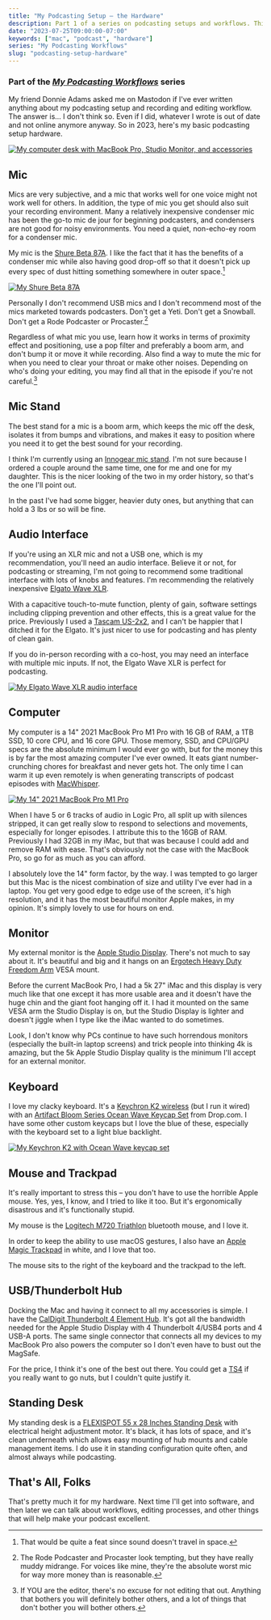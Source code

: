 ```yaml
---
title: "My Podcasting Setup – the Hardware"
description: Part 1 of a series on podcasting setups and workflows. This is the hardware I use for podcasting.
date: "2023-07-25T09:00:00-07:00"
keywords: ["mac", "podcast", "hardware"]
series: "My Podcasting Workflows"
slug: "podcasting-setup-hardware"
---
```


### Part of the _[My Podcasting Workflows](/series/my-podcasting-workflows/)_ series

My friend Donnie Adams asked me on Mastodon if I've ever written anything about my podcasting setup and recording and editing workflow. The answer is... I don't think so. Even if I did, whatever I wrote is out of date and not online anymore anyway. So in 2023, here's my basic podcasting setup hardware.

[![My computer desk with MacBook Pro, Studio Monitor, and accessories](../../assets/images/posts/macsetup-7780B721-09D1-44CC-82B1-E083D8F4A7C9.png)](/images/posts/macsetup-7780B721-09D1-44CC-82B1-E083D8F4A7C9.png)

## Mic

Mics are very subjective, and a mic that works well for one voice might not work well for others. In addition, the type of mic you get should also suit your recording environment. Many a relatively inexpensive condenser mic has been the go-to mic de jour for beginning podcasters, and condensers are not good for noisy environments. You need a quiet, non-echo-ey room for a condenser mic.

My mic is the [Shure Beta 87A](https://www.shure.com/en-US/products/microphones/beta_87a?variant=BETA87A). I like the fact that it has the benefits of a condenser mic while also having good drop-off so that it doesn't pick up every spec of dust hitting something somewhere in outer space.[^1]

[![My Shure Beta 87A](../../assets/images/posts/ShureBeta87A-7780B721-09D1-44CC-82B1-E083D8F4A7C9.jpeg)](/images/posts/ShureBeta87A-7780B721-09D1-44CC-82B1-E083D8F4A7C9.jpeg)

Personally I don't recommend USB mics and I don't recommend most of the mics marketed towards podcasters. Don't get a Yeti. Don't get a Snowball. Don't get a Rode Podcaster or Procaster.[^2]

Regardless of what mic you use, learn how it works in terms of proximity effect and positioning, use a pop filter and preferably a boom arm, and don't bump it or move it while recording. Also find a way to mute the mic for when you need to clear your throat or make other noises. Depending on who's doing your editing, you may find all that in the episode if you're not careful.[^3]

## Mic Stand

The best stand for a mic is a boom arm, which keeps the mic off the desk, isolates it from bumps and vibrations, and makes it easy to position where you need it to get the best sound for your recording.

I think I'm currently using an [Innogear mic stand](https://www.amazon.com/gp/product/B07CN2C93T/). I'm not sure because I ordered a couple around the same time, one for me and one for my daughter. This is the nicer looking of the two in my order history, so that's the one I'll point out.

In the past I've had some bigger, heavier duty ones, but anything that can hold a 3 lbs or so will be fine.

## Audio Interface

If you're using an XLR mic and not a USB one, which is my recommendation, you'll need an audio interface. Believe it or not, for podcasting or streaming, I'm not going to recommend some traditional interface with lots of knobs and features. I'm recommending the relatively inexpensive [Elgato Wave XLR](https://www.elgato.com/us/en/p/wave-xlr).

With a capacitive touch-to-mute function, plenty of gain, software settings including clipping prevention and other effects, this is a great value for the price. Previously I used a [Tascam US-2x2](https://tascam.com/us/product/us-2x2hr/top), and I can't be happier that I ditched it for the Elgato. It's just nicer to use for podcasting and has plenty of clean gain.

If you do in-person recording with a co-host, you may need an interface with multiple mic inputs. If not, the Elgato Wave XLR is perfect for podcasting.

[![My Elgato Wave XLR audio interface](../../assets/images/posts/ElgatoWaveXLR-7780B721-09D1-44CC-82B1-E083D8F4A7C9.jpeg)](/images/posts/ElgatoWaveXLR-7780B721-09D1-44CC-82B1-E083D8F4A7C9.jpeg)

## Computer

My computer is a 14" 2021 MacBook Pro M1 Pro with 16 GB of RAM, a 1TB SSD, 10 core CPU, and 16 core GPU. Those memory, SSD, and CPU/GPU specs are the absolute minimum I would ever go with, but for the money this is by far the most amazing computer I've ever owned. It eats giant number-crunching chores for breakfast and never gets hot. The only time I can warm it up even remotely is when generating transcripts of podcast episodes with [MacWhisper](https://goodsnooze.gumroad.com/l/macwhisper).

[![My 14" 2021 MacBook Pro M1 Pro](../../assets/images/posts/mbp-7782B4DE-B770-4466-8734-30E663073CFA.png)](/images/posts/mbp-7782B4DE-B770-4466-8734-30E663073CFA.png)

When I have 5 or 6 tracks of audio in Logic Pro, all split up with silences stripped, it can get really slow to respond to selections and movements, especially for longer episodes. I attribute this to the 16GB of RAM. Previously I had 32GB in my iMac, but that was because I could add and remove RAM with ease. That's obviously not the case with the MacBook Pro, so go for as much as you can afford.

I absolutely love the 14" form factor, by the way. I was tempted to go larger but this Mac is the nicest combination of size and utility I've ever had in a laptop. You get very good edge to edge use of the screen, it's high resolution, and it has the most beautiful monitor Apple makes, in my opinion. It's simply lovely to use for hours on end.

## Monitor

My external monitor is the [Apple Studio Display](https://www.apple.com/studio-display/). There's not much to say about it. It's beautiful and big and it hangs on an [Ergotech Heavy Duty Freedom Arm](https://www.amazon.com/gp/product/B00FE2NVV4/) VESA mount.

Before the current MacBook Pro, I had a 5k 27" iMac and this display is very much like that one except it has more usable area and it doesn't have the huge chin and the giant foot hanging off it. I had it mounted on the same VESA arm the Studio Display is on, but the Studio Display is lighter and doesn't jiggle when I type like the iMac wanted to do sometimes.

Look, I don't know why PCs continue to have such horrendous monitors (especially the built-in laptop screens) and trick people into thinking 4k is amazing, but the 5k Apple Studio Display quality is the minimum I'll accept for an external monitor.

## Keyboard

I love my clacky keyboard. It's a [Keychron K2 wireless](https://www.amazon.com/gp/product/B07YB32H52/) (but I run it wired) with an [Artifact Bloom Series Ocean Wave Keycap Set](https://drop.com/buy/artifact-bloom-series-keycap-set-ocean-wave) from Drop.com. I have some other custom keycaps but I love the blue of these, especially with the keyboard set to a light blue backlight.

[![My Keychron K2 with Ocean Wave keycap set](../../assets/images/posts/KeychronK2-21CDCD23-642A-4062-A506-DBD63D7032B7.jpeg)](/images/posts/KeychronK2-21CDCD23-642A-4062-A506-DBD63D7032B7.jpeg)

## Mouse and Trackpad

It's really important to stress this – you don't have to use the horrible Apple mouse. Yes, yes, I know, and I tried to like it too. But it's ergonomically disastrous and it's functionally stupid.

My mouse is the [Logitech M720 Triathlon](https://www.logitech.com/en-us/products/mice/m720-triathlon.910-004790.html?crid=7) bluetooth mouse, and I love it.

In order to keep the ability to use macOS gestures, I also have an [Apple Magic Trackpad](https://www.apple.com/us-edu/shop/product/MMMP3AM/A/magic-trackpad-black-multi-touch-surface?fnode=673fa3de886cdb2c786d5b7b4066f2d790222ddf4d65baf3f306bf608253036056a45c91b4e40c6cddead8c8040a63cb7a3fc2c02ad4c975905051402e8357e539c7edf707b73a03713911ee1e847d7b68d928dc81704421d5825a4303a90a21) in white, and I love that too.

The mouse sits to the right of the keyboard and the trackpad to the left.

## USB/Thunderbolt Hub

Docking the Mac and having it connect to all my accessories is simple. I have the [CalDigit Thunderbolt 4 Element Hub](https://www.caldigit.com/thunderbolt-4-element-hub/). It's got all the bandwidth needed for the Apple Studio Display with 4 Thunderbolt 4/USB4 ports and 4 USB-A ports. The same single connector that connects all my devices to my MacBook Pro also powers the computer so I don't even have to bust out the MagSafe.

For the price, I think it's one of the best out there. You could get a [TS4](https://www.caldigit.com/thunderbolt-station-4/) if you really want to go nuts, but I couldn't quite justify it.

## Standing Desk

My standing desk is a [FLEXISPOT 55 x 28 Inches Standing Desk](https://www.amazon.com/Flexispot-Standing-Height-Adjustable-Electric/dp/B08XPZ77HP/) with electrical height adjustment motor. It's black, it has lots of space, and it's clean underneath which allows easy mounting of hub mounts and cable management items. I do use it in standing configuration quite often, and almost always while podcasting.

## That's All, Folks

That's pretty much it for my hardware. Next time I'll get into software, and then later we can talk about workflows, editing processes, and other things that will help make your podcast excellent.

[^1]: That would be quite a feat since sound doesn't travel in space.
[^2]: The Rode Podcaster and Procaster look tempting, but they have really muddy midrange. For voices like mine, they're the absolute worst mic for way more money than is reasonable.
[^3]: If YOU are the editor, there's no excuse for not editing that out. Anything that bothers you will definitely bother others, and a lot of things that don't bother you will bother others.
